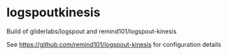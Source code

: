 # logspoutkinesis

Build of gliderlabs/logspout and remind101/logspout-kinesis

See https://github.com/remind101/logspout-kinesis for configuration details
